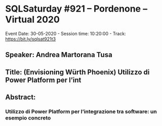 # SQLSaturday #921 – Pordenone – Virtual 2020
Event Date: 30-05-2020 - Session time: 10:20:00 - Track: https://bit.ly/sqlsat921t3
## Speaker: Andrea Martorana Tusa
## Title: (Envisioning Würth Phoenix) Utilizzo di Power Platform per l’int
## Abstract:
### Utilizzo di Power Platform per l’integrazione tra software: un esempio concreto
